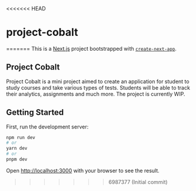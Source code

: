 <<<<<<< HEAD
# project-cobalt
=======
This is a [Next.js](https://nextjs.org/) project bootstrapped with [`create-next-app`](https://github.com/vercel/next.js/tree/canary/packages/create-next-app).

## Project Cobalt

Project Cobalt is a mini project aimed to create an application for student to study courses and take various types of tests. Students will be able to track their analytics, assignments and much more. The project is currently WIP.

## Getting Started

First, run the development server:

```bash
npm run dev
# or
yarn dev
# or
pnpm dev
```

Open [http://localhost:3000](http://localhost:3000) with your browser to see the result.

>>>>>>> 6987377 (Initial commit)
